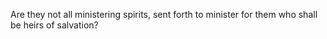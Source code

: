 Are they not all ministering spirits, sent forth to minister for them who shall be heirs of salvation?
